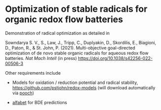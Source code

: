 # Optimization of stable radicals for organic redox flow batteries

Demonstration of radical optimization as detailed in

Sowndarya S. V., S., Law, J., Tripp, C., Duplyakin, D., Skordilis, E., Biagioni, D.,
Paton, R., & St. John, P. (2021). Multi-objective goal-directed optimization of de novo
stable organic radicals for aqueous redox flow batteries. *Nat Mach Intell* (in press) 
https://doi.org/10.1038/s42256-022-00506-3

Other requirements include

* Models for oxidation / reduction potential and radical stability,
  https://github.com/pstjohn/redox-models (will download automatically via
  [pooch](https://pypi.org/project/pooch/))

* [alfabet](https://github.com/nrel/alfabet) for BDE predictions

